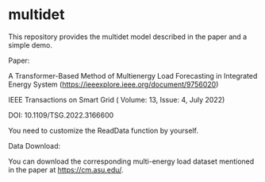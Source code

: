 # multidet

This repository provides the multidet model described in the paper and a simple demo.

Paper: 

A Transformer-Based Method of Multienergy Load Forecasting in Integrated Energy System (https://ieeexplore.ieee.org/document/9756020)

IEEE Transactions on Smart Grid ( Volume: 13, Issue: 4, July 2022)

DOI: 10.1109/TSG.2022.3166600

You need to customize the ReadData function by yourself.

Data Download: 

You can download the corresponding multi-energy load dataset mentioned in the paper at https://cm.asu.edu/. 
